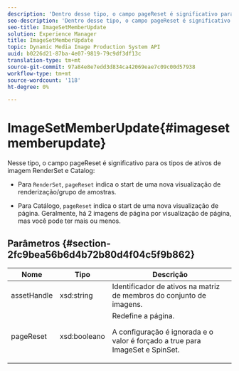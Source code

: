```yaml
---
description: 'Dentro desse tipo, o campo pageReset é significativo para os tipos de ativos de imagem RenderSet e Catalog '
seo-description: 'Dentro desse tipo, o campo pageReset é significativo para os tipos de ativos de imagem RenderSet e Catalog '
seo-title: ImageSetMemberUpdate
solution: Experience Manager
title: ImageSetMemberUpdate
topic: Dynamic Media Image Production System API
uuid: b0226d21-87ba-4e07-9819-79c9df3df13c
translation-type: tm+mt
source-git-commit: 97a84e8e7edd3d834ca42069eae7c09c00d57938
workflow-type: tm+mt
source-wordcount: '118'
ht-degree: 0%

---
```



# ImageSetMemberUpdate{#imagesetmemberupdate}

Nesse tipo, o campo pageReset é significativo para os tipos de ativos de imagem RenderSet e Catalog:

* Para `RenderSet`, `pageReset` indica o start de uma nova visualização de renderização/grupo de amostras.

* Para Catálogo, `pageReset` indica o start de uma nova visualização de página. Geralmente, há 2 imagens de página por visualização de página, mas você pode ter mais ou menos.

## Parâmetros {#section-2fc9bea56b6d4b72b80d4f04c5f9b862}

<table id="table_04100BB8ABD84EF68B0A7CE3AD946414"> 
 <thead> 
  <tr> 
   <th colname="col1" class="entry"> Nome </th> 
   <th colname="col2" class="entry"> Tipo </th> 
   <th colname="col3" class="entry"> Descrição </th> 
  </tr> 
 </thead>
 <tbody> 
  <tr> 
   <td colname="col1"> <span class="codeph"> <span class="varname"> assetHandle</span> </span> </td> 
   <td colname="col2"> <span class="codeph"> xsd:string</span> </td> 
   <td colname="col3"> Identificador de ativos na matriz de membros do conjunto de imagens. </td> 
  </tr> 
  <tr> 
   <td colname="col1"> <span class="codeph"> <span class="varname"> pageReset</span> </span> </td> 
   <td colname="col2"> <span class="codeph"> xsd:booleano</span> </td> 
   <td colname="col3">Redefine a página. <p>A configuração é ignorada e o valor é forçado a true para <span class="codeph"> ImageSet</span> e <span class="codeph"> SpinSet</span>. </p></td> 
  </tr> 
 </tbody> 
</table>

